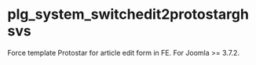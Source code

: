 # plg_system_switchedit2protostarghsvs
Force template Protostar for article edit form in FE. For Joomla >= 3.7.2.

